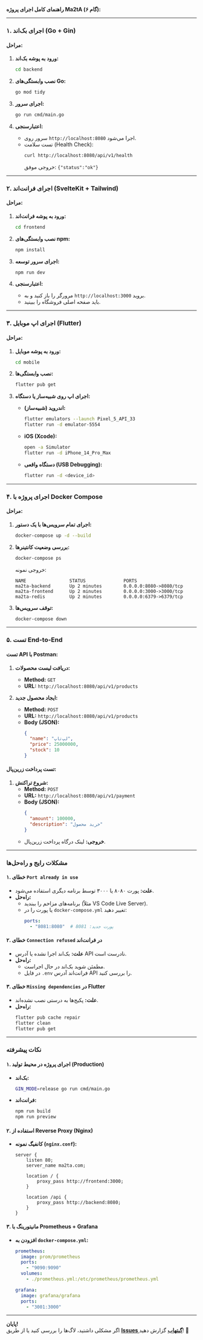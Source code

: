 **راهنمای کامل اجرای پروژه Ma2tA (گام ۶):**

---

### **۱. اجرای بک‌اند (Go + Gin)**
#### **مراحل:**
1. **ورود به پوشه بک‌اند:**
   ```bash
   cd backend
   ```

2. **نصب وابستگی‌های Go:**
   ```bash
   go mod tidy
   ```

3. **اجرای سرور:**
   ```bash
   go run cmd/main.go
   ```

4. **اعتبارسنجی:**
   - سرور روی `http://localhost:8080` اجرا می‌شود.
   - تست سلامت (Health Check):
     ```bash
     curl http://localhost:8080/api/v1/health
     ```
     خروجی موفق: `{"status":"ok"}`

---

### **۲. اجرای فرانت‌اند (SvelteKit + Tailwind)**
#### **مراحل:**
1. **ورود به پوشه فرانت‌اند:**
   ```bash
   cd frontend
   ```

2. **نصب وابستگی‌های npm:**
   ```bash
   npm install
   ```

3. **اجرای سرور توسعه:**
   ```bash
   npm run dev
   ```

4. **اعتبارسنجی:**
   - مرورگر را باز کنید و به `http://localhost:3000` بروید.
   - باید صفحه اصلی فروشگاه را ببینید.

---

### **۳. اجرای اپ موبایل (Flutter)**
#### **مراحل:**
1. **ورود به پوشه موبایل:**
   ```bash
   cd mobile
   ```

2. **نصب وابستگی‌ها:**
   ```bash
   flutter pub get
   ```

3. **اجرای اپ روی شبیه‌ساز یا دستگاه:**
   - **اندروید (شبیه‌ساز):**
     ```bash
     flutter emulators --launch Pixel_5_API_33
     flutter run -d emulator-5554
     ```
   - **iOS (Xcode):**
     ```bash
     open -a Simulator
     flutter run -d iPhone_14_Pro_Max
     ```
   - **دستگاه واقعی (USB Debugging):**
     ```bash
     flutter run -d <device_id>
     ```

---

### **۴. اجرای پروژه با Docker Compose**
#### **مراحل:**
1. **اجرای تمام سرویس‌ها با یک دستور:**
   ```bash
   docker-compose up -d --build
   ```

2. **بررسی وضعیت کانتینرها:**
   ```bash
   docker-compose ps
   ```
   خروجی نمونه:
   ```
   NAME                STATUS              PORTS
   ma2ta-backend       Up 2 minutes        0.0.0.0:8080->8080/tcp
   ma2ta-frontend      Up 2 minutes        0.0.0.0:3000->3000/tcp
   ma2ta-redis         Up 2 minutes        0.0.0.0:6379->6379/tcp
   ```

3. **توقف سرویس‌ها:**
   ```bash
   docker-compose down
   ```

---

### **۵. تست End-to-End**
#### **تست API با Postman:**
1. **دریافت لیست محصولات:**
   - **Method:** `GET`  
   - **URL:** `http://localhost:8080/api/v1/products`

2. **ایجاد محصول جدید:**
   - **Method:** `POST`  
   - **URL:** `http://localhost:8080/api/v1/products`  
   - **Body (JSON):**
     ```json
     {
       "name": "لپ‌تاپ",
       "price": 25000000,
       "stock": 10
     }
     ```

#### **تست پرداخت زرین‌پال:**
1. **شروع تراکنش:**
   - **Method:** `POST`  
   - **URL:** `http://localhost:8080/api/v1/payment`  
   - **Body (JSON):**
     ```json
     {
       "amount": 100000,
       "description": "خرید محصول"
     }
     ```
   - **خروجی:** لینک درگاه پرداخت زرین‌پال.

---

### **مشکلات رایج و راه‌حل‌ها**
#### **۱. خطای `Port already in use`**
- **علت:** پورت ۸۰۸۰ یا ۳۰۰۰ توسط برنامه دیگری استفاده می‌شود.
- **راه‌حل:**  
  - برنامه‌های مزاحم را ببندید (مثلاً VS Code Live Server).
  - یا پورت را در `docker-compose.yml` تغییر دهید:
    ```yaml
    ports:
      - "8081:8080"  # پورت جدید: 8081
    ```

#### **۲. خطای `Connection refused` در فرانت‌اند**
- **علت:** بک‌اند اجرا نشده یا آدرس API نادرست است.
- **راه‌حل:**  
  - مطمئن شوید بک‌اند در حال اجراست.
  - در فایل `.env` فرانت‌اند آدرس API را بررسی کنید.

#### **۳. خطای `Missing dependencies` در Flutter**
- **علت:** پکیج‌ها به درستی نصب نشده‌اند.
- **راه‌حل:**  
  ```bash
  flutter pub cache repair
  flutter clean
  flutter pub get
  ```

---

### **نکات پیشرفته**
#### **۱. اجرای پروژه در محیط تولید (Production)**
- **بک‌اند:**
  ```bash
  GIN_MODE=release go run cmd/main.go
  ```
- **فرانت‌اند:**
  ```bash
  npm run build
  npm run preview
  ```

#### **۲. استفاده از Reverse Proxy (Nginx)**
- **کانفیگ نمونه (`nginx.conf`):**
  ```nginx
  server {
      listen 80;
      server_name ma2ta.com;

      location / {
          proxy_pass http://frontend:3000;
      }

      location /api {
          proxy_pass http://backend:8080;
      }
  }
  ```

#### **۳. مانیتورینگ با Prometheus + Grafana**
- **افزودن به `docker-compose.yml`:**
  ```yaml
  prometheus:
    image: prom/prometheus
    ports:
      - "9090:9090"
    volumes:
      - ./prometheus.yml:/etc/prometheus/prometheus.yml

  grafana:
    image: grafana/grafana
    ports:
      - "3001:3000"
  ```

---

**پایان!**  
اگر مشکلی داشتید، لاگ‌ها را بررسی کنید یا از طریق **[Issues گیتهاب](https://github.com/yourusername/Ma2tA/issues)** گزارش دهید! 🚀